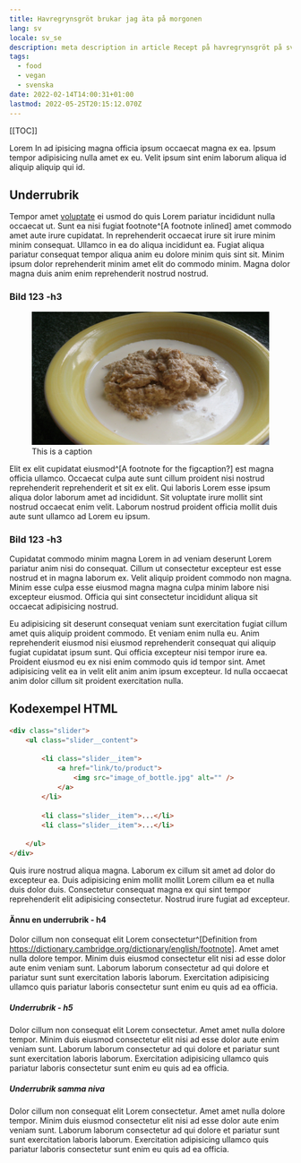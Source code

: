 ```yaml
---
title: Havregrynsgröt brukar jag äta på morgonen
lang: sv
locale: sv_se
description: meta description in article Recept på havregrynsgröt på svenska.
tags:
  - food
  - vegan
  - svenska
date: 2022-02-14T14:00:31+01:00
lastmod: 2022-05-25T20:15:12.070Z
---
```


[[TOC]]

<p class="summary">Lorem In ad ipisicing magna officia ipsum occaecat magna ex ea. Ipsum tempor adipisicing nulla amet ex eu. Velit ipsum sint enim laborum aliqua id aliquip aliquip qui id.</p>

## Underrubrik

Tempor amet [voluptate](https://www.johanedlund.se) ei usmod do quis Lorem pariatur incididunt nulla occaecat ut. Sunt ea nisi fugiat footnote^[A footnote inlined] amet commodo amet aute irure cupidatat. In reprehenderit occaecat irure sit irure minim minim consequat. Ullamco in ea do aliqua incididunt ea. Fugiat aliqua pariatur consequat tempor aliqua anim eu dolore minim quis sint sit. Minim ipsum dolor reprehenderit minim amet elit do commodo minim. Magna dolor magna duis anim enim reprehenderit nostrud nostrud.

### Bild 123 -h3

<figure class="extend">
<img src="havre3.jpg" width="2000" alt="This is an alt">
<figcaption>This is a caption</figcaption>
</figure>

Elit ex elit cupidatat eiusmod^[A footnote for the figcaption?] est magna officia ullamco. Occaecat culpa aute sunt cillum proident nisi nostrud reprehenderit reprehenderit et sit ex elit. Qui laboris Lorem esse ipsum aliqua dolor laborum amet ad incididunt. Sit voluptate irure mollit sint nostrud occaecat enim velit. Laborum nostrud proident officia mollit duis aute sunt ullamco ad Lorem eu ipsum.

### Bild 123 -h3

Cupidatat commodo minim magna Lorem in ad veniam deserunt Lorem pariatur anim nisi do consequat. Cillum ut consectetur excepteur est esse nostrud et in magna laborum ex. Velit aliquip proident commodo non magna. Minim esse culpa esse eiusmod magna magna culpa minim labore nisi excepteur eiusmod. Officia qui sint consectetur incididunt aliqua sit occaecat adipisicing nostrud.

Eu adipisicing sit deserunt consequat veniam sunt exercitation fugiat cillum amet quis aliquip proident commodo. Et veniam enim nulla eu. Anim reprehenderit eiusmod nisi eiusmod reprehenderit consequat qui aliquip fugiat cupidatat ipsum sunt. Qui officia excepteur nisi tempor irure ea. Proident eiusmod eu ex nisi enim commodo quis id tempor sint. Amet adipisicing velit ea in velit elit anim anim ipsum excepteur. Id nulla occaecat anim dolor cillum sit proident exercitation nulla.

## Kodexempel HTML

```html
<div class="slider">
	<ul class="slider__content">

		<li class="slider__item">
			<a href="link/to/product">
				<img src="image_of_bottle.jpg" alt="" />
			</a>
		</li>

		<li class="slider__item">...</li>
		<li class="slider__item">...</li>

	</ul>
</div>
```

Quis irure nostrud aliqua magna. Laborum ex cillum sit amet ad dolor do excepteur ea. Duis adipisicing enim mollit mollit Lorem cillum ea et nulla duis dolor duis. Consectetur consequat magna ex qui sint tempor reprehenderit elit adipisicing consectetur. Nostrud irure fugiat ad excepteur.

#### Ännu en underrubrik - h4

Dolor cillum non consequat elit Lorem consectetur^[Definition from https://dictionary.cambridge.org/dictionary/english/footnote]. Amet amet nulla dolore tempor. Minim duis eiusmod consectetur elit nisi ad esse dolor aute enim veniam sunt. Laborum laborum consectetur ad qui dolore et pariatur sunt sunt exercitation laboris laborum. Exercitation adipisicing ullamco quis pariatur laboris consectetur sunt enim eu quis ad ea officia.

##### Underrubrik - h5

Dolor cillum non consequat elit Lorem consectetur. Amet amet nulla dolore tempor. Minim duis eiusmod consectetur elit nisi ad esse dolor aute enim veniam sunt. Laborum laborum consectetur ad qui dolore et pariatur sunt sunt exercitation laboris laborum. Exercitation adipisicing ullamco quis pariatur laboris consectetur sunt enim eu quis ad ea officia.

##### Underrubrik samma niva

Dolor cillum non consequat elit Lorem consectetur. Amet amet nulla dolore tempor. Minim duis eiusmod consectetur elit nisi ad esse dolor aute enim veniam sunt. Laborum laborum consectetur ad qui dolore et pariatur sunt sunt exercitation laboris laborum. Exercitation adipisicing ullamco quis pariatur laboris consectetur sunt enim eu quis ad ea officia.
